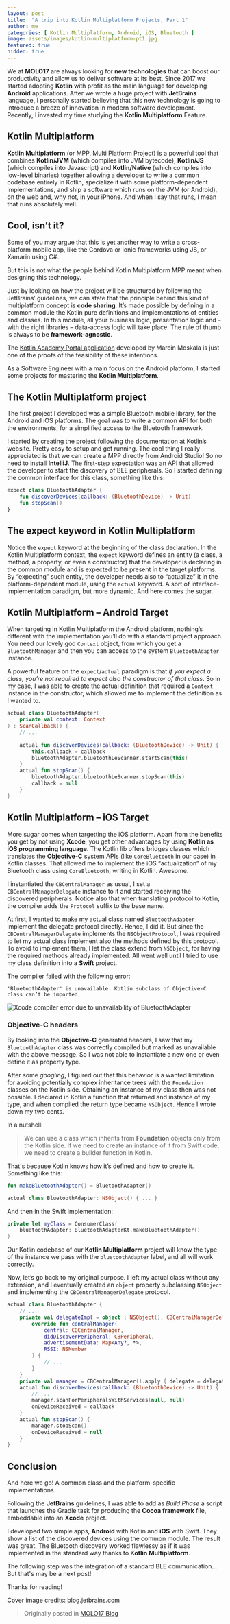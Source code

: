 ```yaml
---
layout: post
title:  "A trip into Kotlin Multiplatform Projects, Part 1"
author: me
categories: [ Kotlin Multiplatform, Android, iOS, Bluetooth ]
image: assets/images/kotlin-multiplatform-pt1.jpg
featured: true
hidden: true
---
```

We at **MOLO17** are always looking for **new technologies** that can boost our productivity 
and allow us to deliver software at its best. Since 2017 we started adopting **Kotlin** with profit 
as the main language for developing **Android** applications. After we wrote a huge project with
**JetBrains** language, I personally started believing that this new technology is going to
introduce a breeze of innovation in modern software development. 
Recently, I invested my time studying the **Kotlin Multiplatform** Feature.


## Kotlin Multiplatform

**Kotlin Multiplatform** (or MPP, Multi Platform Project) is a powerful tool that combines
**Kotlin/JVM** (which compiles into JVM bytecode), **Kotlin/JS** (which compiles into Javascript) 
and **Kotlin/Native** (which compiles into low-level binaries) together allowing a developer 
to write a common codebase entirely in Kotlin, specialize it with some platform-dependent 
implementations, and ship a software which runs on the JVM (or Android), on the web and, why not, 
in your iPhone. And when I say that runs, I mean that runs absolutely well.


## Cool, isn’t it?

Some of you may argue that this is yet another way to write a cross-platform mobile app, 
like the Cordova or Ionic frameworks using JS, or Xamarin using C#.

But this is not what the people behind Kotlin Multiplatform MPP meant when designing this technology.

Just by looking on how the project will be structured by following the JetBrains’ guidelines, 
we can state that the principle behind this kind of multiplatform concept is **code sharing**.
It’s made possible by defining in a common module the Kotlin pure definitions and implementations
of entities and classes. In this module, all your business logic, presentation logic 
and – with the right libraries – data-access logic will take place. The rule of thumb is 
always to be **framework-agnostic**.

The [Kotlin Academy Portal application](https://github.com/MarcinMoskala/KtAcademyPortal) developed 
by Marcin Moskala is just one of the proofs of the feasibility of these intentions.

As a Software Engineer with a main focus on the Android platform, 
I started some projects for mastering the **Kotlin Multiplatform**.

## The Kotlin Multiplatform project

The first project I developed was a simple Bluetooth mobile library, for the Android and iOS platforms.
The goal was to write a common API for both the environments, for a simplified access to the Bluetooth framework.  

I started by creating the project following the documentation at Kotlin’s website. 
Pretty easy to setup and get running. The cool thing I really appreciated is that we can create 
a MPP directly from Android Studio! So no need to install **IntelliJ**.
The first-step expectation was an API that allowed the developer to start the discovery of BLE peripherals. 
So I started defining the common interface for this class, something like this:

```kotlin
expect class BluetoothAdapter {
    fun discoverDevices(callback: (BluetoothDevice) -> Unit)
    fun stopScan()
}
```

## The expect keyword in Kotlin Multiplatform

Notice the `expect` keyword at the beginning of the class declaration. 
In the Kotlin Multiplatform context, the `expect` keyword defines an entity 
(a class, a method, a property, or even a constructor) that the developer is declaring 
in the common module and is expected to be present in the target platforms. By “expecting”
such entity, the developer needs also to “actualize” it in the platform-dependent module, 
using the `actual` keyword. A sort of interface-implementation paradigm, but more dynamic. 
And here comes the sugar.

## Kotlin Multiplatform – Android Target

When targeting in Kotlin Multiplatform the Android platform, nothing’s different with 
the implementation you’ll do with a standard project approach. You need our lovely god `Context` 
object, from which you get a `BluetoothManager` and then you can access to the system 
`BluetoothAdapter` instance.

A powerful feature on the `expect`/`actual` paradigm is that *if you expect a class, 
you’re not required to expect also the constructor of that class*. So in my case, 
I was able to create the actual definition that required a `Context` instance in the constructor, 
which allowed me to implement the definition as I wanted to.

```kotlin
actual class BluetoothAdapter(
    private val context: Context
) : ScanCallback() {
    // ...
    
    actual fun discoverDevices(callback: (BluetoothDevice) -> Unit) {
        this.callback = callback
        bluetoothAdapter.bluetoothLeScanner.startScan(this)
    }
    actual fun stopScan() {
        bluetoothAdapter.bluetoothLeScanner.stopScan(this)
        callback = null
    }
}
```

## Kotlin Multiplatform – iOS Target

More sugar comes when targetting the iOS platform. Apart from the benefits you get by not using **Xcode**,
you get other advantages by using **Kotlin as iOS programming language**. The Kotlin lib offers 
bridges classes which translates the **Objective-C** system APIs (like `CoreBluetooth` in our case) 
in Kotlin classes. That allowed me to implement the iOS “actualization” of my Bluetooth class 
using `CoreBluetooth`, writing in Kotlin. Awesome.

I instantiated the `CBCentralManager` as usual, I set a `CBCentralManagerDelegate` instance to it 
and started receiving the discovered peripherals. Notice also that when translating protocol to Kotlin, 
the compiler adds the `Protocol` suffix to the base name.

At first, I wanted to make my actual class named `BluetoothAdapter` implement the delegate protocol 
directly. Hence, I did it. But since the `CBCentralManagerDelegate` implements the `NSObjectProtocol`, 
I was required to let my actual class implement also the methods defined by this protocol. 
To avoid to implement them, I let the class extend from `NSObject`, for having the required methods 
already implemented. All went well until I tried to use my class definition into a **Swift** project. 

The compiler failed with the following error:

```
'BluetoothAdapter' is unavailable: Kotlin subclass of Objective-C class can’t be imported
```

![Xcode compiler error due to unavailability of BluetoothAdapter](https://blog.molo17.com/wp-content/uploads/2019/02/Schermata-2019-02-02-alle-16.47.59.png)

### Objective-C headers

By looking into the **Objective-C** generated headers, I saw that my `BluetoothAdapter` class
was correctly compiled but marked as unavailable with the above message. So I was not able to 
instantiate a new one or even define it as property type.

After some *googling*, I figured out that this behavior is a wanted limitation for avoiding 
potentially complex inheritance trees with the `Foundation` classes on the Kotlin side.
Obtaining an instance of my class then was not possible. I declared in Kotlin a function that 
returned and instance of my type, and when compiled the return type became `NSObject`. 
Hence I wrote down my two cents.

In a nutshell:
> We can use a class which inherits from **Foundation** objects only from the Kotlin side. 
If we need to create an instance of it from Swift code, we need to create a builder function in Kotlin.

That's because Kotlin knows how it’s defined and how to create it. Something like this:

```kotlin
fun makeBluetoothAdapter() = BluetoothAdapter()

actual class BluetoothAdapter: NSObject() { ... }
```

And then in the Swift implementation:

```swift
private let myClass = ConsumerClass(
    bluetoothAdapter: BluetoothAdapterKt.makeBluetoothAdapter()
)
```

Our Kotlin codebase of our **Kotlin Multiplatform** project will know the type of the instance 
we pass with the `bluetoothAdapter` label, and all will work correctly.

Now, let’s go back to my original purpose. I left my actual class without any extension, 
and I eventually created an `object` property subclassing `NSObject` and implementing 
the `CBCentralManagerDelegate` protocol.

```kotlin
actual class BluetoothAdapter {
    // ... 
    private val delegateImpl = object : NSObject(), CBCentralManagerDelegateProtocol {
        override fun centralManager(
            central: CBCentralManager,
            didDiscoverPeripheral: CBPeripheral,
            advertisementData: Map<Any?, *>,
            RSSI: NSNumber
        ) {
            // ... 
        }
    }
    private val manager = CBCentralManager().apply { delegate = delegateImpl }
    actual fun discoverDevices(callback: (BluetoothDevice) -> Unit) {
        // ...
        manager.scanForPeripheralsWithServices(null, null)
        onDeviceReceived = callback
    }
    actual fun stopScan() {
        manager.stopScan()
        onDeviceReceived = null
    }
}
```

## Conclusion

And here we go! A common class and the platform-specific implementations.

Following the **JetBrains** guidelines, I was able to add as *Build Phase* a script that launches 
the Gradle task for producing the **Cocoa framework** file, embeddable into an **Xcode** project.

I developed two simple apps, **Android** with Kotlin and **iOS** with Swift. They show a list of 
the discovered devices using the common module. The result was great. The Bluetooth discovery worked
flawlessy as if it was implemented in the standard way thanks to **Kotlin Multiplatform**.

The following step was the integration of a standard BLE communication… But that's may be a next post! 

Thanks for reading!

Cover image credits: blog.jetbrains.com

> Originally posted in [MOLO17 Blog](https://blog.molo17.com/2019/02/a-trip-into-kotlin-native-multiplatform-projects-part-1/)